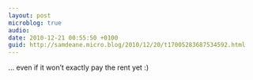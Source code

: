 ```yaml
---
layout: post
microblog: true
audio: 
date: 2010-12-21 00:55:50 +0100
guid: http://samdeane.micro.blog/2010/12/20/t17005283687534592.html
---
```

… even if it won’t exactly pay the rent yet :)
